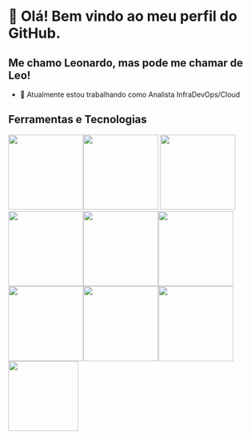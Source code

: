 # 👋 Olá! Bem vindo ao meu perfil do GitHub.
## Me chamo Leonardo, mas pode me chamar de Leo!

- 🔭 Atualmente estou trabalhando como Analista InfraDevOps/Cloud



## Ferramentas e Tecnologias

<img src="https://cdn.jsdelivr.net/gh/devicons/devicon/icons/terraform/terraform-original-wordmark.svg" width="150" height="150"/><img src="https://cdn.jsdelivr.net/gh/devicons/devicon/icons/amazonwebservices/amazonwebservices-plain-wordmark.svg" width="150" height="150"/> <img src="https://cdn.jsdelivr.net/gh/devicons/devicon/icons/linux/linux-original.svg" width="150" height="150"/> <img src="https://cdn.jsdelivr.net/gh/devicons/devicon/icons/python/python-original-wordmark.svg" width="150" height="150"/><img src="https://cdn.jsdelivr.net/gh/devicons/devicon/icons/jenkins/jenkins-original.svg" width="150" height="150"/><img src="https://cdn.jsdelivr.net/gh/devicons/devicon/icons/git/git-original-wordmark.svg" width="150" height="150"/><img src="https://cdn.jsdelivr.net/gh/devicons/devicon/icons/php/php-plain.svg" width="150" height="150"/><img src="https://cdn.jsdelivr.net/gh/devicons/devicon/icons/ansible/ansible-original-wordmark.svg" width="150" height="150"/><img src="https://cdn.jsdelivr.net/gh/devicons/devicon/icons/docker/docker-original-wordmark.svg" width="150" height="150"/><img src="https://cdn.jsdelivr.net/gh/devicons/devicon/icons/vscode/vscode-original-wordmark.svg" width="140" height="140"/>


